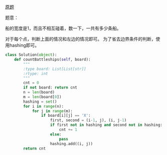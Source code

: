[原题](https://leetcode.com/problems/battleships-in-a-board/)

题意：


船的宽度是1，而且不相互碰着，数一下，一共有多少条船。




对于每个点，判断上面的情况和左边的情况即可。
为了省去边界条件的判断，使用hashing即可。


```Python
class Solution(object):
    def countBattleships(self, board):
        """
        :type board: List[List[str]]
        :rtype: int
        """
        cnt = 0
        if not board: return cnt
        n = len(board)
        m = len(board[0])
        hashing = set()
        for i in range(n):
            for j in range(m):
                if board[i][j] == 'X':
                    first, second = (i-1, j), (i, j-1)
                    if first not in hashing and second not in hashing:
                        cnt += 1
                    else:
                        pass
                    hashing.add((i, j))
        return cnt
```